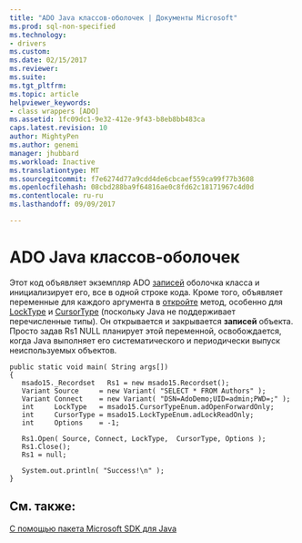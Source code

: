 ```yaml
---
title: "ADO Java классов-оболочек | Документы Microsoft"
ms.prod: sql-non-specified
ms.technology:
- drivers
ms.custom: 
ms.date: 02/15/2017
ms.reviewer: 
ms.suite: 
ms.tgt_pltfrm: 
ms.topic: article
helpviewer_keywords:
- class wrappers [ADO]
ms.assetid: 1fc09dc1-9e32-412e-9f43-b8eb8bb483ca
caps.latest.revision: 10
author: MightyPen
ms.author: genemi
manager: jhubbard
ms.workload: Inactive
ms.translationtype: MT
ms.sourcegitcommit: f7e6274d77a9cdd4de6cbcaef559ca99f77b3608
ms.openlocfilehash: 08cbd288ba9f64816ae0c8fd62c18171967c4d0d
ms.contentlocale: ru-ru
ms.lasthandoff: 09/09/2017

---
```

# <a name="ado-java-class-wrappers"></a>ADO Java классов-оболочек
Этот код объявляет экземпляр ADO [записей](../../../ado/reference/ado-api/recordset-object-ado.md) оболочка класса и инициализирует его, все в одной строке кода. Кроме того, объявляет переменные для каждого аргумента в [откройте](../../../ado/reference/ado-api/open-method-ado-recordset.md) метод, особенно для [LockType](../../../ado/reference/ado-api/locktype-property-ado.md) и [CursorType](../../../ado/reference/ado-api/cursortype-property-ado.md) (поскольку Java не поддерживает перечисленные типы). Он открывается и закрывается **записей** объекта. Просто задав Rs1 NULL планирует этой переменной, освобождается, когда Java выполняет его систематического и периодически выпуск неиспользуемых объектов.  
  
```  
public static void main( String args[])  
{  
   msado15._Recordset   Rs1 = new msado15.Recordset();  
   Variant Source     = new Variant( "SELECT * FROM Authors" );  
   Variant Connect    = new Variant( "DSN=AdoDemo;UID=admin;PWD=;" );  
   int     LockType   = msado15.CursorTypeEnum.adOpenForwardOnly;  
   int     CursorType = msado15.LockTypeEnum.adLockReadOnly;  
   int     Options    = -1;  
  
   Rs1.Open( Source, Connect, LockType,  CursorType, Options );  
   Rs1.Close();  
   Rs1 = null;  
  
   System.out.println( "Success!\n" );  
}  
```  
  
## <a name="see-also"></a>См. также:  
 [С помощью пакета Microsoft SDK для Java](../../../ado/guide/appendixes/using-the-microsoft-sdk-for-java.md)

